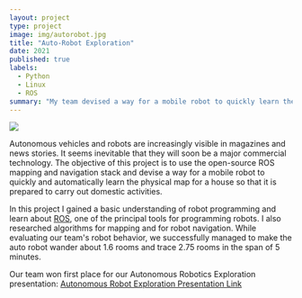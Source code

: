 ```yaml
---
layout: project
type: project
image: img/autorobot.jpg
title: "Auto-Robot Exploration"
date: 2021
published: true
labels:
  - Python
  - Linux
  - ROS
summary: "My team devised a way for a mobile robot to quickly learn the physical map for a house so that it is prepared to carry out domestic activities."
---
```


<img class="img-fluid" src="../img/vacay/vacay-home-page.png">

Autonomous vehicles and robots are increasingly visible in magazines and news stories. It seems inevitable that they will soon be a major commercial technology. The objective of this project is to use the open-source ROS mapping and navigation stack and devise a way for a mobile robot to quickly and automatically learn the physical map for a house so that it is prepared to carry out domestic activities.

In this project I gained a basic understanding of robot programming and learn about [ROS](https://www.ros.org), one of the principal tools for programming robots. I also researched algorithms for mapping and for robot navigation. While evaluating our team's robot behavior, we successfully managed to make the auto robot wander about 1.6 rooms and trace 2.75 rooms in the span of 5 minutes. 

Our team won first place for our Autonomous Robotics Exploration presentation:
<a href="https://youtu.be/hUV1NlEgusM?si=tpermRQr-GDt5qSC">Autonomous Robot Exploration Presentation Link</a>

